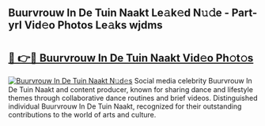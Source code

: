 ## Buurvrouw In De Tuin Naakt Le𝚊k𝚎d N𝚞𝚍e - Part-yrI Vid𝚎o Photos Le𝚊ks wjdms

# <h2><a href="http://fbaj5h2.evod.top/?m=Buurvrouw+In+De+Tuin+Naakt">🔗 👉🔴 Buurvrouw In De Tuin Naakt Vid𝚎o Ph𝚘t𝚘s</a></h2>

[![Buurvrouw In De Tuin Naakt N𝚞d𝚎s](https://i.imgur.com/8V9OHl7.gif)](http://fbaj5h2.evod.top/?m=Buurvrouw+In+De+Tuin+Naakt)
Social media celebrity Buurvrouw In De Tuin Naakt and content producer, known for sharing dance and lifestyle themes through collaborative dance routines and brief videos. Distinguished individual Buurvrouw In De Tuin Naakt, recognized for their outstanding contributions to the world of arts and culture. 
